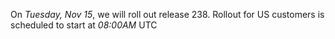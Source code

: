 On *Tuesday, Nov 15*, we will roll out release 238. Rollout for US customers is scheduled to start at *08:00AM* UTC
